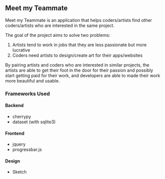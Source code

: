 ## Meet my Teammate

Meet my Teammate is an application that helps coders/artists find other coders/artists who are interested in the same project.

The goal of the project aims to solve two problems: 

1. Artists tend to work in jobs that they are less passionate but more lucrative
2. Coders need artists to design/create art for their apps/websites

By pairing artists and coders who are interested in similar projects, the artists are able to get their foot in the door for their passion and possibly start getting paid for their work, and developers are able to made their work more beautiful and usable.

### Frameworks Used

#### Backend

- cherrypy
- dataset (with sqlite3)

#### Frontend

- jquery
- progressbar.js

#### Design

- Sketch
